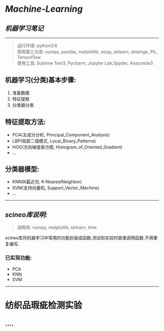 # *Machine-Learning*
## *机器学习笔记*


-----
> 运行环境: python3.6</br>常用第三方库: numpy, pandas, matplotlib, sicpy, sklearn, skiamge, PIL, TensorFlow</br>使用工具: Sublime Text3, Pycharm, Jupyter Lab,Spyder, Anaconda3


## 机器学习(分类)基本步骤:
1. 准备数据
2. 特征提取
3. 分类器分类

## 特征提取方法:
* PCA(主成分分析, Principal_Component_Analysis)
* LBP(局部二值模式, Local_Binary_Patterns)
* HOG(方向梯度直方图, Histogram_of_Oriented_Gradient)
* ...

## 分类器模型:
* KNN(K最近邻, K-NearestNeighbor)
* SVM(支持向量机, Support_Vector_Machine)
* ...
----
## *scineo库说明:*
> 调用库: numpy, matplotlib, sklearn, time 

scineo库将机器学习中常用的功能封装成函数,测试和实验时直接调用函数,不用重复编写.

### 已实现功能:
* PCA
* KNN
* SVM

----
# 纺织品瑕疵检测实验
....
----
